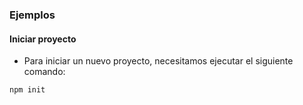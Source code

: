 ### Ejemplos
#### Iniciar proyecto

- Para iniciar un nuevo proyecto, necesitamos ejecutar el siguiente comando:

```
npm init
```
